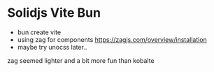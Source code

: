 # Solidjs Vite Bun
- bun create vite
- using zag for components https://zagjs.com/overview/installation
- maybe try unocss later..

zag seemed lighter and a bit more fun than kobalte
